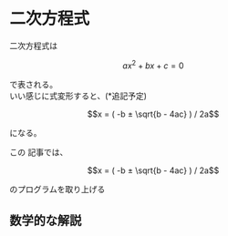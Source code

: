 # 二次方程式

二次方程式は
```math
ax^2 + bx + c = 0
```
で表される。  
いい感じに式変形すると、(*追記予定)
```math
x = ( -b ± \sqrt{b - 4ac} ) / 2a
```
になる。  
  
この  記事では、
```math
x = ( -b ± \sqrt{b - 4ac} ) / 2a
```
のプログラムを取り上げる

## 数学的な解説
